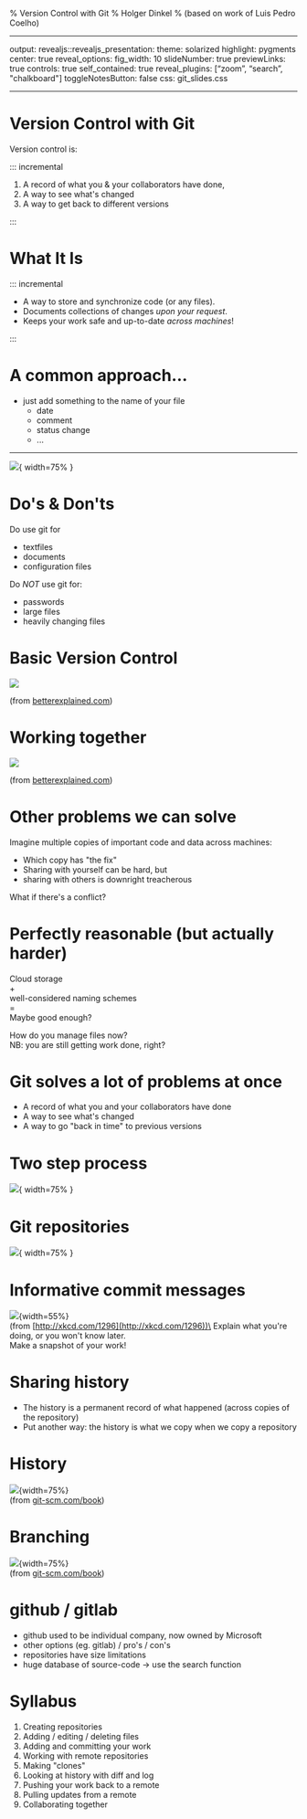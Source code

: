 % Version Control with Git
% Holger Dinkel 
% (based on work of Luis Pedro Coelho)

---
output:
revealjs::revealjs_presentation:
theme: solarized
highlight: pygments
center: true
reveal_options:
fig_width: 10
slideNumber: true
previewLinks: true
controls: true
self_contained: true
reveal_plugins: [“zoom”, “search”, "chalkboard"]
toggleNotesButton: false
css: git_slides.css 

---

Version Control with Git
========================

Version control is:

::: incremental

1.  A record of what you & your collaborators have done,
2.  A way to see what's changed
3.  A way to get back to different versions

:::

What It Is
==========

::: incremental

-   A way to store and synchronize code (or any files).
-   Documents collections of changes *upon your request*.
-   Keeps your work safe and up-to-date *across machines*!

:::

A common approach...
=====================

- just add something to the name of your file 
  - date
  - comment
  - status change
  - ...

---

![](phd101212s-versions.gif){ width=75% }


Do's & Don'ts
=============
Do use git for

- textfiles
- documents
- configuration files

Do *NOT* use git for:

- passwords
- large files
- heavily changing files


Basic Version Control
=====================

![](basic_diffs.png)

(from [betterexplained.com](betterexplained.com))


Working together
===============

![](centralized_example.png)

(from [betterexplained.com](betterexplained.com))

Other problems we can solve
===========================

Imagine multiple copies of important code and data across machines:

-   Which copy has "the fix"
-   Sharing with yourself can be hard, but
-   sharing with others is downright treacherous

What if there's a conflict?

Perfectly reasonable (but actually harder)
==========================================

Cloud storage\
+\
well-considered naming schemes\
=\
Maybe good enough?

How do you manage files now?\
NB: you are still getting work done, right?

Git solves a lot of problems at once
====================================

-   A record of what you and your collaborators have done
-   A way to see what's changed
-   A way to go "back in time" to previous versions

Two step process
==============

![](repo_single.svg){ width=75% }

Git repositories
================

![](repo_distributed.svg){ width=75% }

Informative commit messages
===========================

![](git_commit.png){width=55%}\
(from [http://xkcd.com/1296](http://xkcd.com/1296))\
Explain what you're doing, or you won't know later.\
Make a snapshot of your work!

Sharing history
===============

-   The history is a permanent record of what happened (across copies of
    the repository)
-   Put another way: the history is what we copy when we copy a
    repository

History
========

![](head-to-testing.png){width=75%}\
(from [git-scm.com/book](git-scm.com/book))

Branching
========

![](advance-testing.png){width=75%}\
(from [git-scm.com/book](git-scm.com/book))

github / gitlab
===============

- github used to be individual company, now owned by Microsoft
- other options (eg. gitlab) / pro's / con's
- repositories have size limitations
- huge database of source-code -> use the search function

Syllabus
========

1.  Creating repositories
2.  Adding / editing / deleting files
3.  Adding and committing your work
4.  Working with remote repositories
5.  Making "clones"
6.  Looking at history with diff and log
7.  Pushing your work back to a remote
8.  Pulling updates from a remote
9.  Collaborating together

